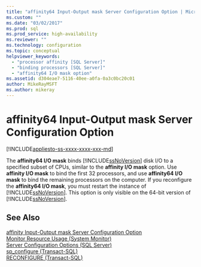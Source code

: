 ```yaml
---
title: "affinity64 Input-Output mask Server Configuration Option | Microsoft Docs"
ms.custom: ""
ms.date: "03/02/2017"
ms.prod: sql
ms.prod_service: high-availability
ms.reviewer: ""
ms.technology: configuration
ms.topic: conceptual
helpviewer_keywords: 
  - "processor affinity [SQL Server]"
  - "binding processors [SQL Server]"
  - "affinity64 I/O mask option"
ms.assetid: d304eae7-5116-40ee-a0fa-0a3c0bc20c01
author: MikeRayMSFT
ms.author: mikeray
---
```

# affinity64 Input-Output mask Server Configuration Option
[!INCLUDE[appliesto-ss-xxxx-xxxx-xxx-md](../../includes/appliesto-ss-xxxx-xxxx-xxx-md.md)]

  The **affinity64 I/O mask** binds [!INCLUDE[ssNoVersion](../../includes/ssnoversion-md.md)] disk I/O to a specified subset of CPUs, similar to the **affinity I/O mask** option. Use **affinity I/O mask** to bind the first 32 processors, and use **affinity64 I/O mask** to bind the remaining processors on the computer. If you reconfigure the **affinity64 I/O mask**, you must restart the instance of [!INCLUDE[ssNoVersion](../../includes/ssnoversion-md.md)]. This option is only visible on the 64-bit version of [!INCLUDE[ssNoVersion](../../includes/ssnoversion-md.md)].  
  
## See Also  
 [affinity Input-Output mask Server Configuration Option](../../database-engine/configure-windows/affinity-input-output-mask-server-configuration-option.md)   
 [Monitor Resource Usage &#40;System Monitor&#41;](../../relational-databases/performance-monitor/monitor-resource-usage-system-monitor.md)   
 [Server Configuration Options &#40;SQL Server&#41;](../../database-engine/configure-windows/server-configuration-options-sql-server.md)   
 [sp_configure &#40;Transact-SQL&#41;](../../relational-databases/system-stored-procedures/sp-configure-transact-sql.md)   
 [RECONFIGURE &#40;Transact-SQL&#41;](../../t-sql/language-elements/reconfigure-transact-sql.md)  
  
  
